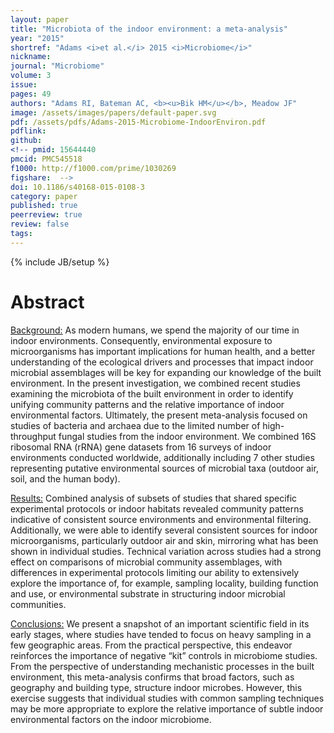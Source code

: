 ```yaml
---
layout: paper
title: "Microbiota of the indoor environment: a meta-analysis"
year: "2015"
shortref: "Adams <i>et al.</i> 2015 <i>Microbiome</i>"
nickname: 
journal: "Microbiome"
volume: 3
issue: 
pages: 49
authors: "Adams RI, Bateman AC, <b><u>Bik HM</u></b>, Meadow JF"
image: /assets/images/papers/default-paper.svg
pdf: /assets/pdfs/Adams-2015-Microbiome-IndoorEnviron.pdf
pdflink:
github: 
<!-- pmid: 15644440
pmcid: PMC545518
f1000: http://f1000.com/prime/1030269
figshare:  -->
doi: 10.1186/s40168-015-0108-3
category: paper
published: true
peerreview: true
review: false
tags: 
---
```

{% include JB/setup %}

# Abstract

<u>Background:</u> As modern humans, we spend the majority of our time in indoor environments. Consequently, environmental exposure to microorganisms has important implications for human health, and a better understanding of the ecological drivers and processes that impact indoor microbial assemblages will be key for expanding our knowledge of the built environment. In the present investigation, we combined recent studies examining the microbiota of the built environment in order to identify unifying community patterns and the relative importance of indoor environmental factors. Ultimately, the present meta-analysis focused on studies of bacteria and archaea due to the limited number of high-throughput fungal studies from the indoor environment. We combined 16S ribosomal RNA (rRNA) gene datasets from 16 surveys of indoor environments conducted worldwide, additionally including 7 other studies representing putative environmental sources of microbial taxa (outdoor air, soil, and the human body).

<u>Results:</u> Combined analysis of subsets of studies that shared specific experimental protocols or indoor habitats revealed community patterns indicative of consistent source environments and environmental filtering. Additionally, we were able to identify several consistent sources for indoor microorganisms, particularly outdoor air and skin, mirroring what has been shown in individual studies. Technical variation across studies had a strong effect on comparisons of microbial community assemblages, with differences in experimental protocols limiting our ability to extensively explore the importance of, for example, sampling locality, building function and use, or environmental substrate in structuring indoor microbial communities.

<u>Conclusions:</u> We present a snapshot of an important scientific field in its early stages, where studies have tended to focus on heavy sampling in a few geographic areas. From the practical perspective, this endeavor reinforces the importance of negative “kit” controls in microbiome studies. From the perspective of understanding mechanistic processes in the built environment, this meta-analysis confirms that broad factors, such as geography and building type, structure indoor microbes. However, this exercise suggests that individual studies with common sampling techniques may be more appropriate to explore the relative importance of subtle indoor environmental factors on the indoor microbiome.